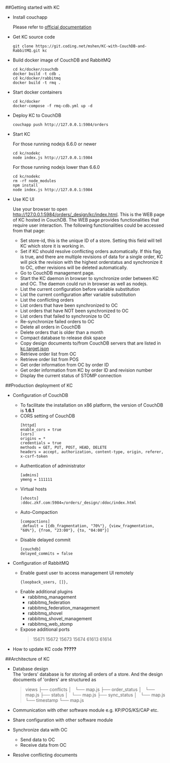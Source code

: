 ##Getting started with KC
 * Install couchapp

   Please refer to [official documentation](https://github.com/couchapp/couchapp)
 * Get KC source code
   ```
   git clone https://git.coding.net/mshen/KC-with-CouchDB-and-RabbitMQ.git kc
   ```
 * Build docker image of CouchDB and RabbitMQ
   ```
   cd kc/docker/couchdb
   docker build -t cdb .
   cd kc/docker/rabbitmq
   docker build -t rmq .
   ```
 * Start docker containers
   ```
   cd kc/docker
   docker-compose -f rmq-cdb.yml up -d
   ```
 * Deploy KC to CouchDB
   ```
   couchapp push http://127.0.0.1:5984/orders
   ```
 * Start KC
   
   For those running nodejs 6.6.0 or newer
   ```
   cd kc/nodekc
   node index.js http://127.0.0.1:5984
   ```
   For those running nodejs lower than 6.6.0
   ```
   cd kc/nodekc
   rm -rf node_modules
   npm install
   node index.js http://127.0.0.1:5984   
   ```
 * Use KC UI
   
   Use your browser to open http://127.0.0.1:5984/orders/_design/kc/index.html. This is the WEB page of KC hosted in CouchDB. 
   The WEB page provides functionalities that require user interaction. The following functionalities could be accessed from 
   that page:
   * Set store-id, this is the unique ID of a store. Setting this field will tell KC which store it is working in.
   * Set if KC should resolve conflicting orders automatically. If this flag is true, and there are multiple revisions of data 
     for a single order, KC will pick the revision with the highest orderstatus and synchronize it to OC, other revisions will be 
     deleted automatically.
   * Go to CouchDB management page.
   * Start the KC daemon in browser to synchronize order between KC and OC. The daemon could run in browser as well as nodejs.
   * List the current configuration before variable substitution
   * List the current configuration after variable substitution
   * List the conflicting orders
   * List orders that have been synchronized to OC
   * List orders that have NOT been synchronized to OC
   * List orders that failed to synchronize to OC
   * Re-synchronize failed orders to OC
   * Delete all orders in CouchDB
   * Delete orders that is older than a month
   * Compact database to release disk space
   * Copy design documents to/from CouchDB servers that are listed in [kc.target.json](http://127.0.0.1:5984/orders/_design/kc/kc.target.json)
   * Retrieve order list from OC
   * Retrieve order list from POS
   * Get order information from OC by order ID
   * Get order information from KC by order ID and revision number
   * Display the current status of STOMP connection

##Production deployment of KC
 * Configuration of CouchDB
   * To facilitate the installation on x86 platform, the version of CouchDB is **1.6.1** 
   * CORS setting of CouchDB
     ```
     [httpd]
     enable_cors = true
     [cors]
     origins = *
     credentials = true
     methods = GET, PUT, POST, HEAD, DELETE
     headers = accept, authorization, content-type, origin, referer, x-csrf-token
     ```
   * Authentication of administrator
     ```
     [admins]
     ymeng = 111111
     ```
   * Virtual hosts
     ```
     [vhosts]
     :ddoc.zkf.com:5984=/orders/_design/:ddoc/index.html
     ```
   * Auto-Compaction
     ```
     [compactions]
     _default = [{db_fragmentation, "70%"}, {view_fragmentation, "60%"}, {from, "23:00"}, {to, "04:00"}]
     ```
   * Disable delayed commit
     ```
     [couchdb]
     delayed_commits = false
     ```
 * Configuration of RabbitMQ

   * Enable guest user to access management UI remotely
     ```
     {loopback_users, []},
     ```
   * Enable additional plugins
     * rabbitmq_management
     * rabbitmq_federation
     * rabbitmq_federation_management
     * rabbitmq_shovel
     * rabbitmq_shovel_management
     * rabbitmq_web_stomp
   * Expose additional ports
     > 15671 15672 15673 15674 61613 61614

 * How to update KC code
   **?????**

##Architecture of KC
* Database design  
  The 'orders' database is for storing all orders of a store. And the design documents of 'orders' are structured as 
  > views
  ├── conflicts
  │   └── map.js
  ├── order_status
  │   └── map.js
  ├── status
  │   └── map.js
  ├── sync_status
  │   └── map.js
  └── timestamp
      └── map.js
  

* Communication with other software module e.g. KP/POS/KS/CAP etc.
* Share configuration with other software module
* Synchronize data with OC
  * Send data to OC
  * Receive data from OC 
* Resolve conflicting documents
